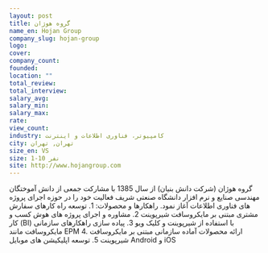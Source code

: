 ```yaml
---
layout: post
title: گروه هوژان
name_en: Hojan Group
company_slug: hojan-group
logo: 
cover: 
company_count:
founded:
location: ""
total_review: 
total_interview: 
salary_avg: 
salary_min: 
salary_max: 
rate: 
view_count: 
industry: کامپیوتر، فناوری اطلاعات و اینترنت
city: تهران, تهران
size_en: VS
size: 1-10 نفر
site: http://www.hojangroup.com
---
```


گروه هوژان (شرکت دانش بنیان) از سال 1385 با مشارکت جمعی از دانش آموختگان مهندسی صنایع و نرم افزار دانشگاه صنعتی شریف فعالیت خود را در حوزه اجرای پروژه های فناوری اطلاعات آغاز نمود. راهکارها و محصولات: 1. توسعه راه کارهای سفارش مشتری مبتنی بر مایکروسافت شیرپوینت 2. مشاوره و اجرای پروژه های هوش کسب و کار (BI) با استفاده از شیرپوینت و کلیک ویو 3. پیاده سازی راهکارهای سازمانی مایکروسافت مانند EPM 4. ارائه محصولات آماده سازمانی مبتنی بر مایکروسافت شیرپوینت 5. توسعه اپلیکیشن های موبایل Android و iOS
